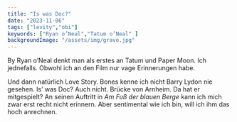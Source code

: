 ```yaml
---
title: "Is was Doc?"
date: "2023-11-06"
tags: ["levity","obi"]
keywords: ["Ryan o’Neal","Tatum o’Neal" ]
backgroundImage: "/assets/img/grave.jpg"
---
```

By Ryan o’Neal denkt man als erstes an Tatum und Paper Moon. Ich jednefalls. Obwohl ich an den Film nur vage Erinnerungen habe.

Und dann natürlich Love Story. Bones kenne ich nicht Barry Lydon nie gesehen. Is’ was Doc? Auch nicht. Brücke von Arnheim. Da hat er mitgespielt? An seinen Auftritt in *Am Fuß der blauen Berge* kann ich mich zwar erst recht nicht erinnern. Aber sentimental wie ich bin, will ich ihm das hoch anrechnen. 